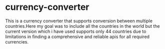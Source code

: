 # currency-converter
This is a currency converter that supports conversion between multiple countries.Here my goal was to include all the countries in the world but the current version which i have used supports only 44 countries due to limitations in finding a comprehensive and reliable apis for all required currencies.
